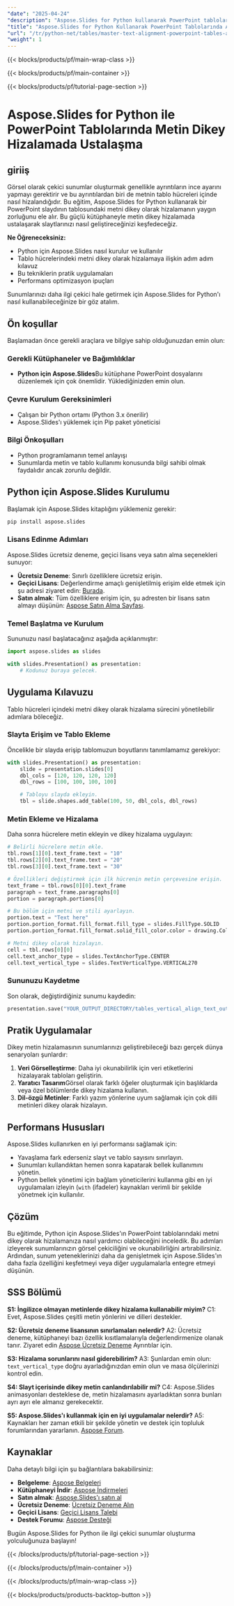 ```yaml
---
"date": "2025-04-24"
"description": "Aspose.Slides for Python kullanarak PowerPoint tablolarındaki metinleri dikey olarak nasıl hizalayacağınızı öğrenin. Sunumlarınızı net, ilgi çekici veri görselleriyle geliştirin."
"title": "Aspose.Slides for Python Kullanarak PowerPoint Tablolarında Ana Metin Dikey Hizalaması"
"url": "/tr/python-net/tables/master-text-alignment-powerpoint-tables-aspose-python/"
"weight": 1
---
```


{{< blocks/products/pf/main-wrap-class >}}

{{< blocks/products/pf/main-container >}}

{{< blocks/products/pf/tutorial-page-section >}}
# Aspose.Slides for Python ile PowerPoint Tablolarında Metin Dikey Hizalamada Ustalaşma

## giriiş

Görsel olarak çekici sunumlar oluşturmak genellikle ayrıntıların ince ayarını yapmayı gerektirir ve bu ayrıntılardan biri de metnin tablo hücreleri içinde nasıl hizalandığıdır. Bu eğitim, Aspose.Slides for Python kullanarak bir PowerPoint slaydının tablosundaki metni dikey olarak hizalamanın yaygın zorluğunu ele alır. Bu güçlü kütüphaneyle metin dikey hizalamada ustalaşarak slaytlarınızı nasıl geliştireceğinizi keşfedeceğiz.

**Ne Öğreneceksiniz:**
- Python için Aspose.Slides nasıl kurulur ve kullanılır
- Tablo hücrelerindeki metni dikey olarak hizalamaya ilişkin adım adım kılavuz
- Bu tekniklerin pratik uygulamaları
- Performans optimizasyon ipuçları

Sunumlarınızı daha ilgi çekici hale getirmek için Aspose.Slides for Python'ı nasıl kullanabileceğinize bir göz atalım.

## Ön koşullar

Başlamadan önce gerekli araçlara ve bilgiye sahip olduğunuzdan emin olun:

### Gerekli Kütüphaneler ve Bağımlılıklar
- **Python için Aspose.Slides**Bu kütüphane PowerPoint dosyalarını düzenlemek için çok önemlidir. Yüklediğinizden emin olun.
  
### Çevre Kurulum Gereksinimleri
- Çalışan bir Python ortamı (Python 3.x önerilir)
- Aspose.Slides'ı yüklemek için Pip paket yöneticisi

### Bilgi Önkoşulları
- Python programlamanın temel anlayışı
- Sunumlarda metin ve tablo kullanımı konusunda bilgi sahibi olmak faydalıdır ancak zorunlu değildir.

## Python için Aspose.Slides Kurulumu

Başlamak için Aspose.Slides kitaplığını yüklemeniz gerekir:

```bash
pip install aspose.slides
```

### Lisans Edinme Adımları
Aspose.Slides ücretsiz deneme, geçici lisans veya satın alma seçenekleri sunuyor:
- **Ücretsiz Deneme**: Sınırlı özelliklere ücretsiz erişin.
- **Geçici Lisans**: Değerlendirme amaçlı genişletilmiş erişim elde etmek için şu adresi ziyaret edin: [Burada](https://purchase.aspose.com/temporary-license/).
- **Satın almak**: Tüm özelliklere erişim için, şu adresten bir lisans satın almayı düşünün: [Aspose Satın Alma Sayfası](https://purchase.aspose.com/buy).

### Temel Başlatma ve Kurulum
Sununuzu nasıl başlatacağınız aşağıda açıklanmıştır:

```python
import aspose.slides as slides

with slides.Presentation() as presentation:
    # Kodunuz buraya gelecek.
```

## Uygulama Kılavuzu

Tablo hücreleri içindeki metni dikey olarak hizalama sürecini yönetilebilir adımlara böleceğiz.

### Slayta Erişim ve Tablo Ekleme

Öncelikle bir slayda erişip tablomuzun boyutlarını tanımlamamız gerekiyor:

```python
with slides.Presentation() as presentation:
    slide = presentation.slides[0]
    dbl_cols = [120, 120, 120, 120]
    dbl_rows = [100, 100, 100, 100]

    # Tabloyu slayda ekleyin.
    tbl = slide.shapes.add_table(100, 50, dbl_cols, dbl_rows)
```

### Metin Ekleme ve Hizalama

Daha sonra hücrelere metin ekleyin ve dikey hizalama uygulayın:

```python
# Belirli hücrelere metin ekle.
tbl.rows[1][0].text_frame.text = "10"
tbl.rows[2][0].text_frame.text = "20"
tbl.rows[3][0].text_frame.text = "30"

# Özellikleri değiştirmek için ilk hücrenin metin çerçevesine erişin.
text_frame = tbl.rows[0][0].text_frame
paragraph = text_frame.paragraphs[0]
portion = paragraph.portions[0]

# Bu bölüm için metni ve stili ayarlayın.
portion.text = "Text here"
portion.portion_format.fill_format.fill_type = slides.FillType.SOLID
portion.portion_format.fill_format.solid_fill_color.color = drawing.Color.black

# Metni dikey olarak hizalayın.
cell = tbl.rows[0][0]
cell.text_anchor_type = slides.TextAnchorType.CENTER
cell.text_vertical_type = slides.TextVerticalType.VERTICAL270
```

### Sununuzu Kaydetme

Son olarak, değiştirdiğiniz sunumu kaydedin:

```python
presentation.save("YOUR_OUTPUT_DIRECTORY/tables_vertical_align_text_out.pptx", slides.export.SaveFormat.PPTX)
```

## Pratik Uygulamalar

Dikey metin hizalamasının sunumlarınızı geliştirebileceği bazı gerçek dünya senaryoları şunlardır:
1. **Veri Görselleştirme**: Daha iyi okunabilirlik için veri etiketlerini hizalayarak tabloları geliştirin.
2. **Yaratıcı Tasarım**Görsel olarak farklı öğeler oluşturmak için başlıklarda veya özel bölümlerde dikey hizalama kullanın.
3. **Dil-özgü Metinler**: Farklı yazım yönlerine uyum sağlamak için çok dilli metinleri dikey olarak hizalayın.

## Performans Hususları

Aspose.Slides kullanırken en iyi performansı sağlamak için:
- Yavaşlama fark ederseniz slayt ve tablo sayısını sınırlayın.
- Sunumları kullandıktan hemen sonra kapatarak bellek kullanımını yönetin.
- Python bellek yönetimi için bağlam yöneticilerini kullanma gibi en iyi uygulamaları izleyin (`with` (ifadeler) kaynakları verimli bir şekilde yönetmek için kullanılır.

## Çözüm

Bu eğitimde, Python için Aspose.Slides'ın PowerPoint tablolarındaki metni dikey olarak hizalamanıza nasıl yardımcı olabileceğini inceledik. Bu adımları izleyerek sunumlarınızın görsel çekiciliğini ve okunabilirliğini artırabilirsiniz. Ardından, sunum yeteneklerinizi daha da genişletmek için Aspose.Slides'ın daha fazla özelliğini keşfetmeyi veya diğer uygulamalarla entegre etmeyi düşünün.

## SSS Bölümü

**S1: İngilizce olmayan metinlerde dikey hizalama kullanabilir miyim?**
C1: Evet, Aspose.Slides çeşitli metin yönlerini ve dilleri destekler.

**S2: Ücretsiz deneme lisansının sınırlamaları nelerdir?**
A2: Ücretsiz deneme, kütüphaneyi bazı özellik kısıtlamalarıyla değerlendirmenize olanak tanır. Ziyaret edin [Aspose Ücretsiz Deneme](https://releases.aspose.com/slides/python-net/) Ayrıntılar için.

**S3: Hizalama sorunlarını nasıl giderebilirim?**
A3: Şunlardan emin olun: `text_vertical_type` doğru ayarladığınızdan emin olun ve masa ölçülerinizi kontrol edin.

**S4: Slayt içerisinde dikey metin canlandırılabilir mi?**
C4: Aspose.Slides animasyonları desteklese de, metin hizalamasını ayarladıktan sonra bunları ayrı ayrı ele almanız gerekecektir.

**S5: Aspose.Slides'ı kullanmak için en iyi uygulamalar nelerdir?**
A5: Kaynakları her zaman etkili bir şekilde yönetin ve destek için topluluk forumlarından yararlanın. [Aspose Forum](https://forum.aspose.com/c/slides/11).

## Kaynaklar

Daha detaylı bilgi için şu bağlantılara bakabilirsiniz:
- **Belgeleme**: [Aspose Belgeleri](https://reference.aspose.com/slides/python-net/)
- **Kütüphaneyi İndir**: [Aspose İndirmeleri](https://releases.aspose.com/slides/python-net/)
- **Satın almak**: [Aspose.Slides'ı satın al](https://purchase.aspose.com/buy)
- **Ücretsiz Deneme**: [Ücretsiz Deneme Alın](https://releases.aspose.com/slides/python-net/)
- **Geçici Lisans**: [Geçici Lisans Talebi](https://purchase.aspose.com/temporary-license/)
- **Destek Forumu**: [Aspose Desteği](https://forum.aspose.com/c/slides/11)

Bugün Aspose.Slides for Python ile ilgi çekici sunumlar oluşturma yolculuğunuza başlayın!

{{< /blocks/products/pf/tutorial-page-section >}}

{{< /blocks/products/pf/main-container >}}

{{< /blocks/products/pf/main-wrap-class >}}

{{< blocks/products/products-backtop-button >}}